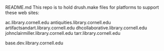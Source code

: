 README.md This repo is to hold drush.make files for platforms to support these web sites:

ac.library.cornell.edu
antiquities.library.cornell.edu
artifactsandart.library.cornell.edu
dhcollaborative.library.cornell.edu
johnclairmiller.library.cornell.edu
tarr.library.cornell.edu

base.dev.library.cornell.edu
